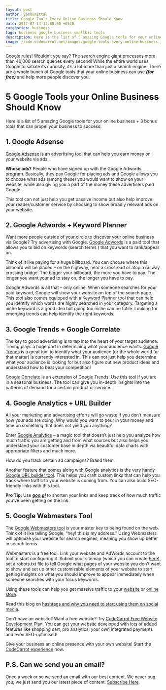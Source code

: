 ```yaml
---
layout: post
author: yashumittal
title: Google Tools Every Online Business Should Know
date: 2017-07-14 12:00:00 +0530
categories: business
tags: business google business smallbiz tools
description: Here is the list of 5 amazing Google tools for your online business that can propel your business to success.
image: //cdn.codecarrot.net/images/google-tools-every-online-business.jpg
---
```


Google rules! Wouldn’t you say? The search engine giant processes more than 40,000 search queries every second! While the entire world uses Google to satiate its curiosity, it’s a lot more than just a search engine. There are a whole bunch of Google tools that your online business can use _**(for free)**_ and help more people discover you.

# 5 Google Tools your Online Business Should Know

Here is a list of 5 amazing Google tools for your online business + 3 bonus tools that can propel your business to success:

## 1. Google Adsense

[Google Adsense](//support.google.com/adsense/) is an advertising tool that can help you earn money on your website via ads.

**Whose ads?** People who have signed up with the Google Adwords program. Basically, they pay Google for placing ads and Google allows you to choose what ads (among these) you would want to show on your website, while also giving you a part of the money these advertisers paid Google.

This tool can not just help you get passive income but also help improve your reader/customer service by choosing to show broadly relevant ads on your website.

## 2. Google Adwords + Keyword Planner

Want more people outside of your circle to discover your online business via Google? Try advertising with Google. [Google Adwords](//adwords.google.com/) is a paid tool that allows you to bid on keywords (search terms ) that you want to rank/appear on.

Think of it like paying for a huge billboard. You can choose where this billboard will be placed – on the highway, near a crossroad or atop a railway crossing bridge. The bigger your billboard, the more you have to pay. The longer you want your ad to stay on, the longer you have to pay.

Google Adwords is all that – only online. When someone searches for your paid keyword, Google will show your website on top of the search page. This tool also comes equipped with a [Keyword Planner tool](//backlinko.com/google-keyword-planner) that can help you identify which words are highly searched in your category. Targeting a niche keyword is a good idea but going too niche can be futile. Looking for emerging trends can help identify the right keywords.

## 3. Google Trends + Google Correlate

The key to good advertising is to tap into the heart of your target audience. Timing plays a huge part in determining what your audience wants. [Google Trends](//trends.google.co.in/trends/) is a great tool to identify what your audience (or the whole world for that matter) is currently interested in. This can not just help you determine what your audience is looking for but also figure out new product ideas and understand how to beat your competition!

[Google Correlate](//www.google.com/trends/correlate) is an extension of Google Trends. Use this tool if you are in a seasonal business. The tool can give you in-depth insights into the patterns of demand for a certain product or service.

## 4. Google Analytics + URL Builder

All your marketing and advertising efforts will go waste if you don’t measure how your ads are doing. Why would you want to pour in your money and time on something that does not yield you anything?

Enter [Google Analytics](//analytics.google.com/analytics/web/) – a magic tool that doesn’t just help you analyze how much traffic you are getting and from what sources but also helps you understand your customer base in depth via beautiful data charts with appropriate filters and much more.

How do you track certain ad campaigns? Brand them.

Another feature that comes along with Google analytics is the very handy [Google URL builder tool](//ga-dev-tools.appspot.com/campaign-url-builder/). This helps you craft custom links that can help you track where traffic to your website is coming from. You can also build SEO-friendly links with this tool.

**Pro Tip:** Use _**[goo.gl](//goo.gl/)**_ to shorten your links and keep track of how much traffic you’ve been getting on the link.

## 5. Google Webmasters Tool

The [Google Webmasters tool](//www.google.com/webmasters/#?modal_active=none) is your master key to being found on the web. Think of it like telling Google, “hey! this is my address.” Using Webmasters will optimize your website for search engines, meaning you show up better in search terms.

Webmasters is a free tool. Link your website and AdWords account to the tool to start configuring it. Submit your sitemap (which you can create [here](//www.xml-sitemaps.com/)), set a robots.txt file to tell Google what pages of your website you don’t want to show and set up other customizable elements of your website to start getting insights on what you should improve to appear immediately when someone searches with your focus keywords.

Using these tools can help you get massive traffic to your [website](//www.codecarrot.net/) or [online store](//codecarrot.net/store.html).

Read this blog on [hashtags and why you need to start using them on social media](/what-are-hashtags-and-why-you-need-to-start-using-them-on-social-media/).

Don’t have an website? Want a free website? Try [CodeCarrot Free Website Development Plan](//www.codecarrot.net/). You can get your website developed with lots of added features like shopping cart, pro analytics, your own integrated payments and even SEO-optimised!

Give your business an online presence with your own website! Start the [CodeCarrot experience](//www.codecarrot.net/) now.

## P.S. Can we send you an email?

Once a week or so we send an email with our best content. We never bug you; we just send you our latest piece of content. [Subscribe Here](#subscribe).
